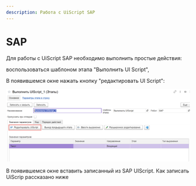 ```yaml
---
description: Работа с UiScript SAP
---
```


# SAP

Для работы с UiScript SAP необходимо выполнить простые действия:

воспользоваться шаблоном этапа "Выполнить UI Script",

В появившемся окне нажать кнопку "редактировать UI Script":

![](<../../../.gitbook/assets/image (2).png>)

В появившемся окне вставить записанный из SAP UIScript. Как записать UiScrip рассказано ниже
